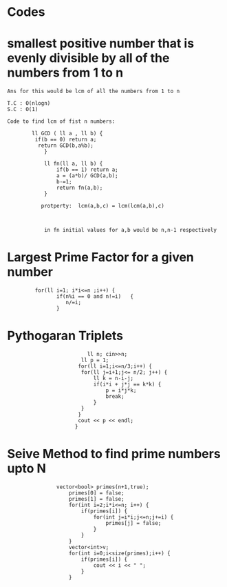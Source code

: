 # Codes

# smallest positive number that is evenly divisible by all of the numbers from 1 to n
    Ans for this would be lcm of all the numbers from 1 to n
    
    T.C : O(nlogn) 
    S.C : O(1) 
    
    Code to find lcm of fist n numbers: 
    
            ll GCD ( ll a , ll b) {
             if(b == 0) return a;
              return GCD(b,a%b);
                }

                ll fn(ll a, ll b) {
                    if(b == 1) return a;
                    a = (a*b)/ GCD(a,b);
                    b-=1;
                    return fn(a,b);
                }
                
               protperty:  lcm(a,b,c) = lcm(lcm(a,b),c)
         
               
                
                in fn initial values for a,b would be n,n-1 respectively 


#           Largest Prime Factor for a given number 

             for(ll i=1; i*i<=n ;i++) {
                    if(n%i == 0 and n!=i)   {
                       n/=i;
                    }
                    
 #              Pythogaran Triplets
 
 
                              ll n; cin>>n;
                            ll p = 1;
                           for(ll i=1;i<=n/3;i++) {
                            for(ll j=i+1;j<= n/2; j++) {
                                ll k = n-i-j;
                                if(i*i + j*j == k*k) {
                                    p = i*j*k;
                                    break;
                                } 
                            }
                           }
                           cout << p << endl;
                          }

#               Seive Method to find prime numbers upto N

                    vector<bool> primes(n+1,true);
                        primes[0] = false;
                        primes[1] = false;
                        for(int i=2;i*i<=n; i++) {
                            if(primes[i]) {
                                for(int j=i*i;j<=n;j+=i) {
                                    primes[j] = false;
                                }
                            }
                        }
                        vector<int>v;
                        for(int i=0;i<size(primes);i++) {
                            if(primes[i]) {
                                cout << i << " ";
                            }
                        }
